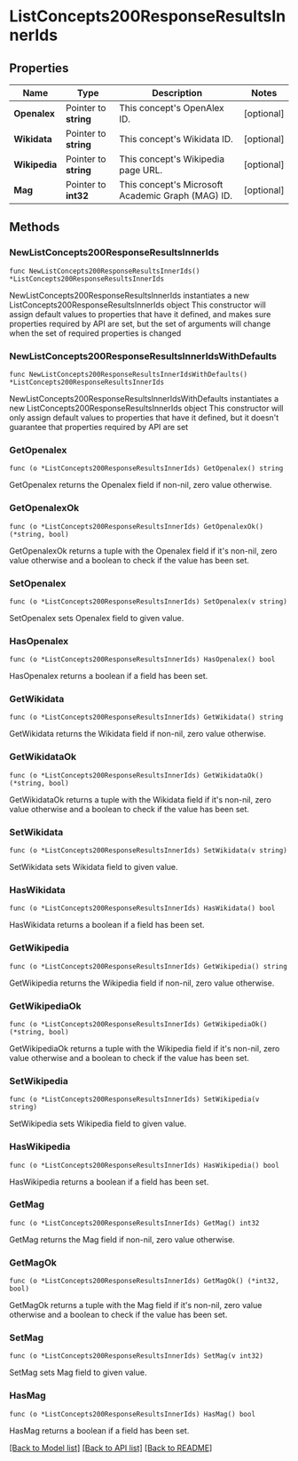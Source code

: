 # ListConcepts200ResponseResultsInnerIds

## Properties

Name | Type | Description | Notes
------------ | ------------- | ------------- | -------------
**Openalex** | Pointer to **string** | This concept&#39;s OpenAlex ID. | [optional] 
**Wikidata** | Pointer to **string** | This concept&#39;s Wikidata ID. | [optional] 
**Wikipedia** | Pointer to **string** | This concept&#39;s Wikipedia page URL. | [optional] 
**Mag** | Pointer to **int32** | This concept&#39;s Microsoft Academic Graph (MAG) ID. | [optional] 

## Methods

### NewListConcepts200ResponseResultsInnerIds

`func NewListConcepts200ResponseResultsInnerIds() *ListConcepts200ResponseResultsInnerIds`

NewListConcepts200ResponseResultsInnerIds instantiates a new ListConcepts200ResponseResultsInnerIds object
This constructor will assign default values to properties that have it defined,
and makes sure properties required by API are set, but the set of arguments
will change when the set of required properties is changed

### NewListConcepts200ResponseResultsInnerIdsWithDefaults

`func NewListConcepts200ResponseResultsInnerIdsWithDefaults() *ListConcepts200ResponseResultsInnerIds`

NewListConcepts200ResponseResultsInnerIdsWithDefaults instantiates a new ListConcepts200ResponseResultsInnerIds object
This constructor will only assign default values to properties that have it defined,
but it doesn't guarantee that properties required by API are set

### GetOpenalex

`func (o *ListConcepts200ResponseResultsInnerIds) GetOpenalex() string`

GetOpenalex returns the Openalex field if non-nil, zero value otherwise.

### GetOpenalexOk

`func (o *ListConcepts200ResponseResultsInnerIds) GetOpenalexOk() (*string, bool)`

GetOpenalexOk returns a tuple with the Openalex field if it's non-nil, zero value otherwise
and a boolean to check if the value has been set.

### SetOpenalex

`func (o *ListConcepts200ResponseResultsInnerIds) SetOpenalex(v string)`

SetOpenalex sets Openalex field to given value.

### HasOpenalex

`func (o *ListConcepts200ResponseResultsInnerIds) HasOpenalex() bool`

HasOpenalex returns a boolean if a field has been set.

### GetWikidata

`func (o *ListConcepts200ResponseResultsInnerIds) GetWikidata() string`

GetWikidata returns the Wikidata field if non-nil, zero value otherwise.

### GetWikidataOk

`func (o *ListConcepts200ResponseResultsInnerIds) GetWikidataOk() (*string, bool)`

GetWikidataOk returns a tuple with the Wikidata field if it's non-nil, zero value otherwise
and a boolean to check if the value has been set.

### SetWikidata

`func (o *ListConcepts200ResponseResultsInnerIds) SetWikidata(v string)`

SetWikidata sets Wikidata field to given value.

### HasWikidata

`func (o *ListConcepts200ResponseResultsInnerIds) HasWikidata() bool`

HasWikidata returns a boolean if a field has been set.

### GetWikipedia

`func (o *ListConcepts200ResponseResultsInnerIds) GetWikipedia() string`

GetWikipedia returns the Wikipedia field if non-nil, zero value otherwise.

### GetWikipediaOk

`func (o *ListConcepts200ResponseResultsInnerIds) GetWikipediaOk() (*string, bool)`

GetWikipediaOk returns a tuple with the Wikipedia field if it's non-nil, zero value otherwise
and a boolean to check if the value has been set.

### SetWikipedia

`func (o *ListConcepts200ResponseResultsInnerIds) SetWikipedia(v string)`

SetWikipedia sets Wikipedia field to given value.

### HasWikipedia

`func (o *ListConcepts200ResponseResultsInnerIds) HasWikipedia() bool`

HasWikipedia returns a boolean if a field has been set.

### GetMag

`func (o *ListConcepts200ResponseResultsInnerIds) GetMag() int32`

GetMag returns the Mag field if non-nil, zero value otherwise.

### GetMagOk

`func (o *ListConcepts200ResponseResultsInnerIds) GetMagOk() (*int32, bool)`

GetMagOk returns a tuple with the Mag field if it's non-nil, zero value otherwise
and a boolean to check if the value has been set.

### SetMag

`func (o *ListConcepts200ResponseResultsInnerIds) SetMag(v int32)`

SetMag sets Mag field to given value.

### HasMag

`func (o *ListConcepts200ResponseResultsInnerIds) HasMag() bool`

HasMag returns a boolean if a field has been set.


[[Back to Model list]](../README.md#documentation-for-models) [[Back to API list]](../README.md#documentation-for-api-endpoints) [[Back to README]](../README.md)


